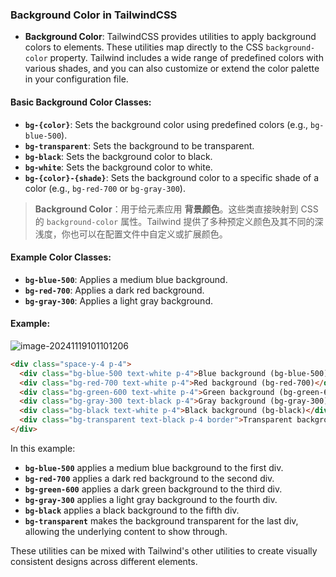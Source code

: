 ### Background Color in TailwindCSS

- **Background Color**: TailwindCSS provides utilities to apply background colors to elements. These utilities map directly to the CSS `background-color` property. Tailwind includes a wide range of predefined colors with various shades, and you can also customize or extend the color palette in your configuration file.

#### Basic Background Color Classes:
  - **`bg-{color}`**: Sets the background color using predefined colors (e.g., `bg-blue-500`).
  - **`bg-transparent`**: Sets the background to be transparent.
  - **`bg-black`**: Sets the background color to black.
  - **`bg-white`**: Sets the background color to white.
  - **`bg-{color}-{shade}`**: Sets the background color to a specific shade of a color (e.g., `bg-red-700` or `bg-gray-300`).

> **Background Color**：用于给元素应用 **背景颜色**。这些类直接映射到 CSS 的 `background-color` 属性。Tailwind 提供了多种预定义颜色及其不同的深浅度，你也可以在配置文件中自定义或扩展颜色。

#### Example Color Classes:
  - **`bg-blue-500`**: Applies a medium blue background.
  - **`bg-red-700`**: Applies a dark red background.
  - **`bg-gray-300`**: Applies a light gray background.

#### Example:

![image-20241119101101206](C:\Users\10691\AppData\Roaming\Typora\typora-user-images\image-20241119101101206.png)

<audio src="..\..\mp3\这里展示了`bg`相关属性的用.mp3"></audio>

```html
<div class="space-y-4 p-4">
  <div class="bg-blue-500 text-white p-4">Blue background (bg-blue-500)</div>
  <div class="bg-red-700 text-white p-4">Red background (bg-red-700)</div>
  <div class="bg-green-600 text-white p-4">Green background (bg-green-600)</div>
  <div class="bg-gray-300 text-black p-4">Gray background (bg-gray-300)</div>
  <div class="bg-black text-white p-4">Black background (bg-black)</div>
  <div class="bg-transparent text-black p-4 border">Transparent background (bg-transparent)</div>
</div>
```

In this example:
- **`bg-blue-500`** applies a medium blue background to the first div.
- **`bg-red-700`** applies a dark red background to the second div.
- **`bg-green-600`** applies a dark green background to the third div.
- **`bg-gray-300`** applies a light gray background to the fourth div.
- **`bg-black`** applies a black background to the fifth div.
- **`bg-transparent`** makes the background transparent for the last div, allowing the underlying content to show through.

These utilities can be mixed with Tailwind's other utilities to create visually consistent designs across different elements.